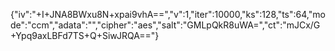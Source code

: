 {"iv":"+I+JNA8BWxu8N+xpai9vhA==","v":1,"iter":10000,"ks":128,"ts":64,"mode":"ccm","adata":"","cipher":"aes","salt":"GMLpQkR8uWA=","ct":"mJCx/G+Ypq9axLBFd7TS+Q+SiwJRQA=="}
